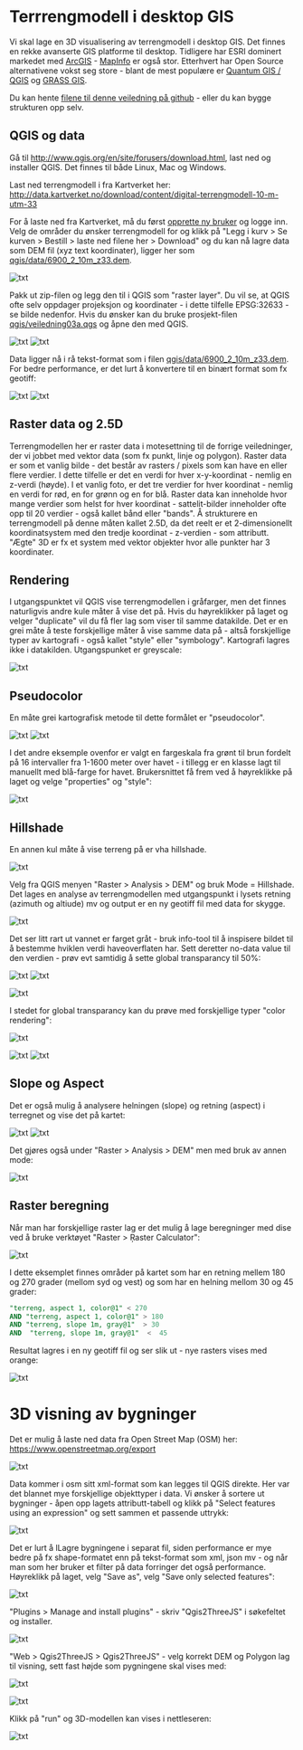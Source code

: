 # Terrrengmodell i desktop GIS

Vi skal lage en 3D visualisering av terrengmodell i desktop GIS. Det finnes en rekke avanserte GIS platforme til desktop. Tidligere har ESRI dominert markedet med [ArcGIS](http://www.esri.com/software/arcgis) - [MapInfo](http://www.mapinfo.com/) er også stor. Etterhvert har Open Source alternativene vokst seg store - blant de mest populære er [Quantum GIS / QGIS](http://www.qgis.org/en) og [GRASS GIS](http://grass.osgeo.org/).

Du kan hente [filene til denne veiledning på github](https://github.com/GeoForum/veiledning03) - eller du kan bygge strukturen opp selv.

## QGIS og data
Gå til http://www.qgis.org/en/site/forusers/download.html, last ned og installer QGIS. Det finnes til både Linux, Mac og Windows.

Last ned terrengmodell i fra Kartverket her:
http://data.kartverket.no/download/content/digital-terrengmodell-10-m-utm-33

For å laste ned fra Kartverket, må du først [opprette ny bruker](http://data.kartverket.no/download/user/register) og logge inn. Velg de områder du ønsker terrengmodell for og klikk på "Legg i kurv > Se kurven > Bestill > laste ned filene her > Download" og du kan nå lagre data som DEM fil (xyz text koordinater), ligger her som [qgis/data/6900_2_10m_z33.dem](qgis/data/6900_2_10m_z33.dem).

![txt](img/kv01.png)

Pakk ut zip-filen og legg den til i QGIS som "raster layer". Du vil se, at QGIS ofte selv oppdager projeksjon og koordinater - i dette tilfelle EPSG:32633 - se bilde nedenfor. Hvis du ønsker kan du bruke prosjekt-filen [qgis/veiledning03a.qgs](qgis/veiledning03a.qgs) og åpne den med QGIS.

![txt](img/q04.png) ![txt](img/q03.png)

Data ligger nå i rå tekst-format som i filen [qgis/data/6900_2_10m_z33.dem](qgis/data/6900_2_10m_z33.dem). For bedre performance, er det lurt å konvertere til en binært format som fx geotiff:

![txt](img/q01.png) ![txt](img/q02.png)

## Raster data og 2.5D

Terrengmodellen her  er raster data i motesettning til de forrige veiledninger, der vi jobbet med vektor data (som fx punkt, linje og polygon). Raster data er som et vanlig bilde - det består av rasters / pixels som kan have en eller flere verdier. I dette tilfelle er det en verdi for hver x-y-koordinat - nemlig en z-verdi (høyde). I et vanlig foto, er det tre verdier for hver koordinat - nemlig en verdi for rød, en for grønn og en for blå. Raster data kan inneholde hvor mange verdier som helst for hver koordinat - sattelit-bilder inneholder ofte opp til 20 verdier - også kallet bånd eller "bands". Å strukturere en terrengmodell på denne måten kallet 2.5D, da det reelt er et 2-dimensionellt koordinatsystem med den tredje koordinat - z-verdien - som attributt. "Ægte" 3D er fx et system med vektor objekter hvor alle punkter har 3 koordinater.

## Rendering

I utgangspunktet vil QGIS vise terrengmodellen i gråfarger, men det finnes naturligvis andre kule måter å vise det på. Hvis du høyreklikker på laget og velger "duplicate" vil du få fler lag som viser til samme datakilde. Det er en grei måte å teste forskjellige måter å vise samme data på - altså forskjellige typer av kartografi - også kallet "style" eller "symbology". Kartografi lagres ikke i datakilden. Utgangspunket er greyscale:

![txt](img/350_q05a.jpg) 

## Pseudocolor
En måte grei kartografisk metode til dette formålet er "pseudocolor". 

![txt](img/350_q05b.jpg) ![txt](img/350_q05c.jpg)

I det andre eksemple ovenfor er valgt en fargeskala fra grønt til brun fordelt på 16 intervaller fra 1-1600 meter over havet - i tillegg er en klasse lagt til manuellt med blå-farge for havet. Brukersnittet få frem ved å høyreklikke på laget og velge "properties" og "style":

![txt](img/q06.png)

## Hillshade
En annen kul måte å vise terreng på er vha hillshade. 

![txt](img/350_q07b.jpg) 

Velg fra QGIS menyen "Raster > Analysis > DEM" og bruk Mode = Hillshade. Det lages en analyse av terrengmodellen med utgangspunkt i lysets retning (azimuth og altiude) mv og output er en ny geotiff fil med data for skygge. 

![txt](img/q07a.png) 

Det ser litt rart ut vannet er farget gråt - bruk info-tool til å inspisere bildet til å bestemme hviklen verdi haveoverflaten har. Sett deretter no-data value til den verdien - prøv evt samtidig å sette global transparancy til 50%:

![txt](img/q07c.png) ![txt](img/q07d.png)

![txt](img/q07e.png)

I stedet for global transparancy kan du prøve med forskjellige typer "color rendering":

![txt](img/q07f.mutiply.png)

![txt](img/350_q07g.50transp.jpg) ![txt](img/350_q07g.multiply.jpg) 

## Slope og Aspect
Det er også mulig å analysere helningen (slope) og retning (aspect) i terregnet og vise det på kartet:

![txt](img/350_q08b.jpg) ![txt](img/350_q09b.jpg)

Det gjøres også under "Raster > Analysis > DEM" men med bruk av annen mode:

![txt](img/q10.png) 

## Raster beregning

Når man har forskjellige raster lag er det mulig å lage beregninger med dise ved å bruke verktøyet "Raster > Ŗaster Calculator":

![txt](img/q11b.png) 

I dette eksemplet finnes områder på kartet som har en retning mellem 180 og 270 grader (mellom syd og vest) og som har en helning mellom 30 og 45 grader:

```sql
"terreng, aspect 1, color@1" < 270  
AND "terreng, aspect 1, color@1" > 180 
AND "terreng, slope 1m, gray@1"  > 30 
AND  "terreng, slope 1m, gray@1"  <  45
```
Resultat lagres i en ny geotiff fil og ser slik ut - nye rasters vises med orange:

![txt](img/350_q11c.jpg) 

# 3D visning av bygninger

Det er mulig å laste ned data fra Open Street Map (OSM) her:
https://www.openstreetmap.org/export

![txt](img/q12b.png) 

Data kommer i osm sitt xml-format som kan legges til QGIS direkte. Her var det blannet mye forskjellige objekttyper i data. Vi ønsker å sortere ut bygninger - åpen opp lagets attributt-tabell og klikk på "Select features using an expression" og sett sammen et passende uttrykk:

![txt](img/q12a.png) 

Det er lurt å lLagre bygningene i separat fil, siden performance er mye bedre på fx shape-formatet enn på tekst-format som xml, json mv - og når man som her bruker et filter på data forringer det også performance. Høyreklikk på laget, velg "Save as", velg "Save only selected features":

![txt](img/q12c.png) 

"Plugins > Manage and install plugins" - skriv "Qgis2ThreeJS" i søkefeltet og installer.

![txt](img/q12e.png) 

"Web > Qgis2ThreeJS > Qgis2ThreeJS" - velg korrekt DEM og Polygon lag til visning, sett fast højde som pygningene skal vises med:

![txt](img/q12f.png) 

![txt](img/q12g.png) 

Klikk på "run" og 3D-modellen kan vises i nettleseren:

![txt](img/q12d.png) 

